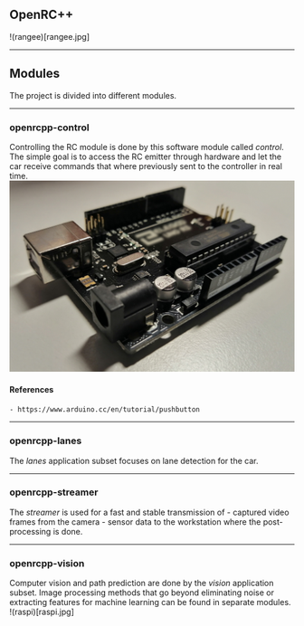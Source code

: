 ## OpenRC++
!(rangee)[rangee.jpg]

---

## Modules
The project is divided into different modules.

---

### openrcpp-control
Controlling the RC module is done by this software module called _control_.
The simple goal is to access the RC emitter through hardware and let the
car receive commands that where previously sent to the controller in real time.
![arduino](arduino.jpg)

#### References
    - https://www.arduino.cc/en/tutorial/pushbutton

---

### openrcpp-lanes
The _lanes_ application subset focuses on lane detection for the car.

---

### openrcpp-streamer
The _streamer_ is used for a fast and stable transmission of
    - captured video frames from the camera
    - sensor data
to the workstation where the post-processing is done.

---

### openrcpp-vision
Computer vision and path prediction are done by the _vision_ application subset.
Image processing methods that go beyond eliminating noise or extracting features
for machine learning can be found in separate modules.
!(raspi)[raspi.jpg]
